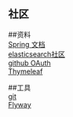 ## 社区

##资料      
[Spring 文档](https://spring.io/guides)   
[elasticsearch社区](https://elasticsearch.cn/explore)      
[github OAuth](https://developer.github.com/apps/building-github-apps/creating-a-github-app/)   
[Thymeleaf](https://www.thymeleaf.org/doc/tutorials/3.0/usingthymeleaf.html#setting-attribute-values)      

##工具       
[git](https://git-scm.com/)       
[Flyway](https://flywaydb.org/     )